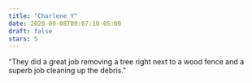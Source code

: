 ```yaml
---
title: "Charlene Y"
date: 2020-09-08T09:07:10-05:00
draft: false
stars: 5
---
```

"They did a great job removing a tree right next to a wood fence and a superb job cleaning up the debris."
